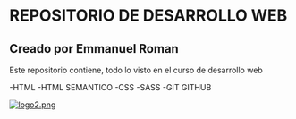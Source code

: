 # REPOSITORIO DE DESARROLLO WEB

## Creado por Emmanuel Roman

Este repositorio contiene, todo lo visto en el curso de desarrollo web

-HTML
-HTML SEMANTICO
-CSS
-SASS
-GIT GITHUB

[![logo2.png](https://i.postimg.cc/sXgKBLyT/logo2.png)](https://postimg.cc/xkBLhtXm)

